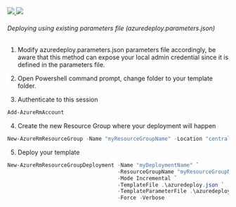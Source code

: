 <a href="https://portal.azure.com/#create/Microsoft.Template/uri/https%3A%2F%2Fraw.githubusercontent.com%2Ftrevorndodds%2FAzure%2Fmaster%2Fmulti-vm-nsg-with-snap-existing-vnet%2Fazuredeploy.json" target="_blank">
    <img src="http://azuredeploy.net/deploybutton.png"/>
</a>
<a href="http://armviz.io/#/?load=https://raw.githubusercontent.com/trevorndodds/Azure/master/multi-vm-nsg-with-snap-existing-vnet/azuredeploy.json" target="_blank">
    <img src="http://armviz.io/visualizebutton.png"/>
</a>


###### Deploying using existing parameters file (azuredeploy.parameters.json)

1. Modify azuredeploy.parameters.json parameters file accordingly, be aware that this method can expose your local admin credential since it is defined in the parameters file.

2. Open Powershell command prompt, change folder to your template folder.

3. Authenticate to this session

  ```powershell
  Add-AzureRmAccount
  ```

4. Create the new Resource Group where your deployment will happen

  ```powershell
  New-AzureRmResourceGroup -Name "myResourceGroupName" -Location "centralus"
  ```

5. Deploy your template

  ```powershell
  New-AzureRmResourceGroupDeployment -Name "myDeploymentName" `
                                     -ResourceGroupName "myResourceGroupName" `
                                     -Mode Incremental `
                                     -TemplateFile .\azuredeploy.json `
                                     -TemplateParameterFile .\azuredeploy.parameters.json `
                                     -Force -Verbose 
